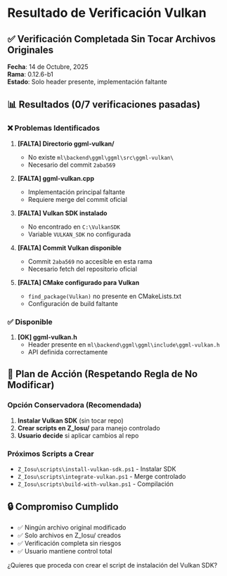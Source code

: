 # Resultado de Verificación Vulkan

## ✅ Verificación Completada Sin Tocar Archivos Originales

**Fecha**: 14 de Octubre, 2025  
**Rama**: 0.12.6-b1  
**Estado**: Solo header presente, implementación faltante  

## 📊 Resultados (0/7 verificaciones pasadas)

### ❌ Problemas Identificados

1. **[FALTA] Directorio ggml-vulkan/**
   - No existe `ml\backend\ggml\ggml\src\ggml-vulkan\`
   - Necesario del commit `2aba569`

2. **[FALTA] ggml-vulkan.cpp**
   - Implementación principal faltante
   - Requiere merge del commit oficial

3. **[FALTA] Vulkan SDK instalado**
   - No encontrado en `C:\VulkanSDK`
   - Variable `VULKAN_SDK` no configurada

4. **[FALTA] Commit Vulkan disponible**
   - Commit `2aba569` no accesible en esta rama
   - Necesario fetch del repositorio oficial

5. **[FALTA] CMake configurado para Vulkan**
   - `find_package(Vulkan)` no presente en CMakeLists.txt
   - Configuración de build faltante

### ✅ Disponible

1. **[OK] ggml-vulkan.h**
   - Header presente en `ml\backend\ggml\ggml\include\ggml-vulkan.h`
   - API definida correctamente

## 🎯 Plan de Acción (Respetando Regla de No Modificar)

### Opción Conservadora (Recomendada)
1. **Instalar Vulkan SDK** (sin tocar repo)
2. **Crear scripts en Z_Iosu/** para manejo controlado
3. **Usuario decide** si aplicar cambios al repo

### Próximos Scripts a Crear
- `Z_Iosu\scripts\install-vulkan-sdk.ps1` - Instalar SDK
- `Z_Iosu\scripts\integrate-vulkan.ps1` - Merge controlado
- `Z_Iosu\scripts\build-with-vulkan.ps1` - Compilación

## 🔒 Compromiso Cumplido
- ✅ Ningún archivo original modificado
- ✅ Solo archivos en Z_Iosu/ creados
- ✅ Verificación completa sin riesgos
- ✅ Usuario mantiene control total

¿Quieres que proceda con crear el script de instalación del Vulkan SDK?